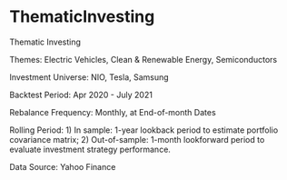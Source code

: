 # ThematicInvesting
Thematic Investing

Themes: Electric Vehicles, Clean & Renewable Energy, Semiconductors

Investment Universe: NIO, Tesla, Samsung

Backtest Period: Apr 2020 - July 2021

Rebalance Frequency: Monthly, at End-of-month Dates

Rolling Period: 1) In sample: 1-year lookback period to estimate portfolio covariance matrix;
                2) Out-of-sample: 1-month lookforward period to evaluate investment strategy performance.

Data Source: Yahoo Finance
